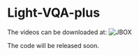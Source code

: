 # Light-VQA-plus

The videos can be downloaded at:
![JBOX](https://jbox.sjtu.edu.cn/l/s1iU6q)

The code will be released soon.
